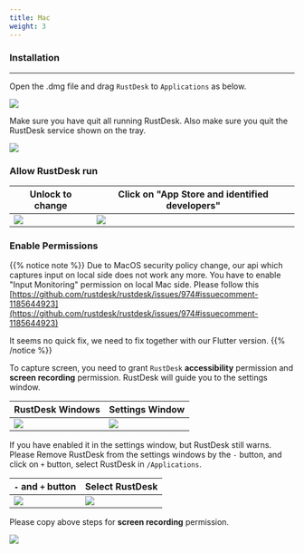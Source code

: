 ```yaml
---
title: Mac 
weight: 3
---
```


### Installation
------

Open the .dmg file and drag `RustDesk` to `Applications` as below.

![](/docs/en/manual/mac/images/dmg.png)

Make sure you have quit all running RustDesk. Also make sure you quit the RustDesk service shown on the tray.

![](/docs/en/manual/mac/images/tray.png)

### Allow RustDesk run

| Unlock to change | Click on "App Store and identified developers" |
| ---- | ---- |
|![](/docs/en/manual/mac/images/allow2.png)|![](/docs/en/manual/mac/images/allow.png)|

### Enable Permissions

{{% notice note %}}
Due to MacOS security policy change, our api which captures input on local side does not work any
more. You have to enable "Input Monitoring" permission on local Mac side.
Please follow this
[https://github.com/rustdesk/rustdesk/issues/974#issuecomment-1185644923](https://github.com/rustdesk/rustdesk/issues/974#issuecomment-1185644923)

It seems no quick fix, we need to fix together with our Flutter version.
{{% /notice %}}

To capture screen, you need to grant `RustDesk` **accessibility** permission and **screen recording** permission. RustDesk will guide you to the settings window.

| RustDesk Windows | Settings Window |
| ---- | ---- |
|![](/docs/en/manual/mac/images/acc.png)|![](/docs/en/manual/mac/images/acc3.png?v2)|

If you have enabled it in the settings window, but RustDesk still warns. Please Remove RustDesk from the settings windows by the `-` button, and click on `+` button, select RustDesk in `/Applications`.

| `-` and `+` button | Select RustDesk |
| ---- | ---- |
|![](/docs/en/manual/mac/images/acc2.png)|![](/docs/en/manual/mac/images/add.png?v2)|

Please copy above steps for **screen recording** permission.

![](/docs/en/manual/mac/images/screen.png?v2)
